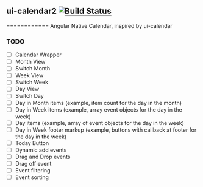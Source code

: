 ## ui-calendar2 [![Build Status](https://travis-ci.org/angular-ui/ui-calendar2.svg?branch=master)](https://travis-ci.org/angular-ui/ui-calendar2.svg?branch=master)

============
Angular Native Calendar, inspired by ui-calendar


### TODO
- [ ] Calendar Wrapper
- [ ] Month View
- [ ] Switch Month
- [ ] Week View
- [ ] Switch Week
- [ ] Day View
- [ ] Switch Day
- [ ] Day in Month items (example, item count for the day in the month)
- [ ] Day in Week items (example, array event objects for the day in the week)
- [ ] Day items (example, array of event objects for the day in the week)
- [ ] Day in Week footer markup (example, buttons with callback at footer for the day in the week)
- [ ] Today Button
- [ ] Dynamic add events
- [ ] Drag and Drop events
- [ ] Drag off event
- [ ] Event filtering
- [ ] Event sorting